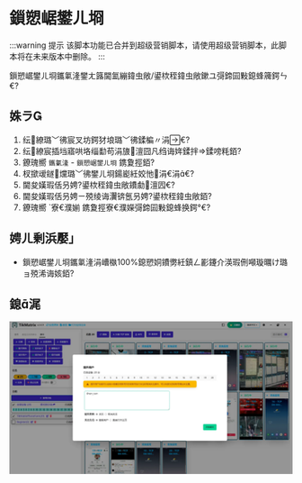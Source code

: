 ﻿---
sidebar_position: 7
---

# 鎻愬崌鐢ㄦ埛

:::warning 提示
该脚本功能已合并到超级营销脚本，请使用超级营销脚本，此脚本将在未来版本中删除。
:::

鎻愬崌鐢ㄦ埛鑴氭湰鐢ㄤ簬閫氳繃鍏虫敞/鍙栨秷鍏虫敞鏉ユ彁鍗囩敤鎴蜂簰鍔ㄣ€?

## 姝ラ

1. 纭繚璐﹀彿宸叉坊鍔犲埌璐﹀彿鍒楄〃涓€?
2. 纭繚宸插垱寤哄垎缁勫苟涓旇澶囧凡绉诲姩鍒拌鍒嗙粍銆?
3. 鐐瑰嚮 `鑴氭湰` - `鎻愬崌鐢ㄦ埛` 鎸夐挳銆?
4. 杈撳叆鐩爣璐﹀彿鐢ㄦ埛鍚嶏紝姣忚涓€涓€?
5. 閫夋嫨瑕佸叧娉?鍙栨秷鍏虫敞鐨勮澶囥€?
6. 閫夋嫨瑕佸叧娉ㄧ殑绫诲瀷锛氬叧娉?鍙栨秷鍏虫敞銆?
7. 鐐瑰嚮 `寮€濮媊 鎸夐挳寮€濮嬫彁鍗囩敤鎴蜂换鍔°€?

## 娉ㄦ剰浜嬮」

* 鎻愬崌鐢ㄦ埛鑴氭湰涓嶆槸100%鎴愬姛鐨勶紝鎮ㄥ彲鑳介渶瑕侀噸璇曞け璐ョ殑浠诲姟銆?

## 鎴浘

![鎻愬崌鐢ㄦ埛](../img/boost-users.webp)

